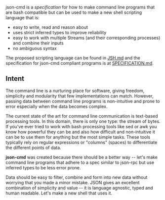 json-cmd is a *specification* for how to make command line programs that are
bash compatible but can be used to make a new shell scripting language that is:
- easy to write, read and reason about
- uses strict inferred types to improve reliability
- easy to work with multiple Streams (and their corresponding processes)
  and combine their inputs
- no ambiguous syntax

The proposed scripting language can be found in [JSH.md](JSH.md) and the
specification for json-cmd compliant programs is at
[SPECIFICATION.md](SPECIFICATION.md).

## Intent
The command line is a nurturing place for software, giving freedom, simplicity
and modularity that few implementations can match. However, passing data between
command line programs is non-intuitive and prone to error especially when the
data becomes complex.

The current state of the art for command line communication is text-based
processing tools. In this domain, there is only one type: the stream of bytes.
If you've ever tried to work with bash processing tools like sed or awk you know
how powerful they can be and also how difficult and non-intuitive it can be to
use them for anything but the most simple tasks. These tools typically rely on
regular expressions or "columns" (spaces) to differentiate the different points
of data.

**json-cmd** was created because there should be a better way -- let's make
command line programs that adhere to a spec similar to json-rpc but use inferred
types to be less error prone.

Data should be easy to filter, combine and form into new data without worrying
that you made a minor mistake. JSON gives an excellent combination of simplicity
and value -- it is language agnostic, typed and human readable. Let's make a new
shell that uses it.
